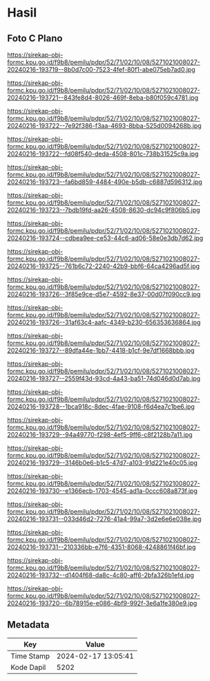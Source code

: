 # Hasil

## Foto C Plano

https://sirekap-obj-formc.kpu.go.id/f9b8/pemilu/pdpr/52/71/02/10/08/5271021008027-20240216-193719--8b0d7c00-7523-4fef-80f1-abe075eb7ad0.jpg

https://sirekap-obj-formc.kpu.go.id/f9b8/pemilu/pdpr/52/71/02/10/08/5271021008027-20240216-193721--843fe8d4-8026-469f-8eba-b80f059c4781.jpg

https://sirekap-obj-formc.kpu.go.id/f9b8/pemilu/pdpr/52/71/02/10/08/5271021008027-20240216-193722--7e92f386-f3aa-4693-8bba-525d0094268b.jpg

https://sirekap-obj-formc.kpu.go.id/f9b8/pemilu/pdpr/52/71/02/10/08/5271021008027-20240216-193722--fd08f540-deda-4508-801c-738b31525c9a.jpg

https://sirekap-obj-formc.kpu.go.id/f9b8/pemilu/pdpr/52/71/02/10/08/5271021008027-20240216-193723--fa6bd859-4484-490e-b5db-c6887d596312.jpg

https://sirekap-obj-formc.kpu.go.id/f9b8/pemilu/pdpr/52/71/02/10/08/5271021008027-20240216-193723--7bdb19fd-aa26-4508-8630-dc94c9f806b5.jpg

https://sirekap-obj-formc.kpu.go.id/f9b8/pemilu/pdpr/52/71/02/10/08/5271021008027-20240216-193724--cdbea9ee-ce53-44c6-ad06-58e0e3db7d62.jpg

https://sirekap-obj-formc.kpu.go.id/f9b8/pemilu/pdpr/52/71/02/10/08/5271021008027-20240216-193725--761b6c72-2240-42b9-bbf6-64ca4296ad5f.jpg

https://sirekap-obj-formc.kpu.go.id/f9b8/pemilu/pdpr/52/71/02/10/08/5271021008027-20240216-193726--3f85e9ce-d5e7-4592-8e37-00d07f090cc9.jpg

https://sirekap-obj-formc.kpu.go.id/f9b8/pemilu/pdpr/52/71/02/10/08/5271021008027-20240216-193726--31af63c4-aafc-4349-b230-656353636864.jpg

https://sirekap-obj-formc.kpu.go.id/f9b8/pemilu/pdpr/52/71/02/10/08/5271021008027-20240216-193727--89dfa44e-1bb7-4418-b1cf-9e7df1668bbb.jpg

https://sirekap-obj-formc.kpu.go.id/f9b8/pemilu/pdpr/52/71/02/10/08/5271021008027-20240216-193727--2559f43d-93cd-4a43-ba51-74d046d0d7ab.jpg

https://sirekap-obj-formc.kpu.go.id/f9b8/pemilu/pdpr/52/71/02/10/08/5271021008027-20240216-193728--1bca918c-8dec-4fae-9108-f6d4ea7c1be6.jpg

https://sirekap-obj-formc.kpu.go.id/f9b8/pemilu/pdpr/52/71/02/10/08/5271021008027-20240216-193729--94a49770-f298-4ef5-9ff6-c8f2128b7a11.jpg

https://sirekap-obj-formc.kpu.go.id/f9b8/pemilu/pdpr/52/71/02/10/08/5271021008027-20240216-193729--3146b0e6-b1c5-47d7-a103-91d221e40c05.jpg

https://sirekap-obj-formc.kpu.go.id/f9b8/pemilu/pdpr/52/71/02/10/08/5271021008027-20240216-193730--e1366ecb-1703-4545-ad1a-0ccc608a873f.jpg

https://sirekap-obj-formc.kpu.go.id/f9b8/pemilu/pdpr/52/71/02/10/08/5271021008027-20240216-193731--033d46d2-7276-41a4-99a7-3d2e6e6e038e.jpg

https://sirekap-obj-formc.kpu.go.id/f9b8/pemilu/pdpr/52/71/02/10/08/5271021008027-20240216-193731--210336bb-e7f6-4351-8068-4248861f46bf.jpg

https://sirekap-obj-formc.kpu.go.id/f9b8/pemilu/pdpr/52/71/02/10/08/5271021008027-20240216-193732--d1404f68-da8c-4c80-aff6-2bfa326b1efd.jpg

https://sirekap-obj-formc.kpu.go.id/f9b8/pemilu/pdpr/52/71/02/10/08/5271021008027-20240216-193720--6b78915e-e086-4bf9-992f-3e6a1fe380e9.jpg


## Metadata

| Key        | Value               |
| ---------- | ------------------- |
| Time Stamp | 2024-02-17 13:05:41 |
| Kode Dapil | 5202                |



